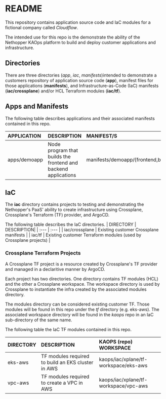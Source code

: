  # README
This repository contains application source code and IaC modules for a fictional company called *Cloudflow*.

The intended use for this repo is the demonstrate the ability of the Nethopper KAOps platform to build
and deploy customer applications and infrastructure.

## Directories
There are three directories (*app*, *iac*, *manifests*)intended to demonstrate a customers repository of application
source code (**app**), manifest files for those applications (**manifests**), and Infrastructure-as-Code (IaC)
manifests (**iac/crossplane**) and/or HCL Terraform modules (**iac/tf**).

## Apps and Manifests
The following table describes applications and their associated manifests contained in this repo.

| APPLICATION | DESCRIPTION| MANIFEST/S |
| :--- | :--- | :--- |
| apps/demoapp | Node program that builds the frontend and backend applications  | manifests/demoapp/{frontend,backend} |

## IaC ##
The **iac** directory contains projects to testing and demonstrating the Nethopper's PaaS' ability to create
infrastructure using Crossplane, Crossplane's Terraform (TF) provider, and ArgoCD.

The following table describes the IaC directories.
| DIRECTORY | DESCRIPTION|
| :--- | :--- |
| iac/crossplane | Existing customer Crossplane manifests |
| iac/tf | Existing customer Terraform modules (used by Crossplane projects) |

### Crossplane Terraform Projects ###
A Crossplane TF project is a resource created by Crossplane's TF provider and managed in a declaritive manner
by ArgoCD. 

Each project has two directories. One directory contains TF modules (HCL) and the other a Crossplane workspace.
The workspace directory is used by Crossplane to instantiate the infra created by the associated modules directory.

The modules directory can be considered existing customer TF. Those modules will be found in this repo under the
*tf* directory (e.g. eks-aws). The associated workspace directory will be found in the *kaops* repo in an IaC
sub-directory of the same name.

The following table the IaC TF modules contained in this repo.

| DIRECTORY | DESCRIPTION | KAOPS (repo) WORKSPACE |
| :--- | :--- | :--- |
| eks-aws | TF modules required to build an EKS cluster in AWS | kaops/iac/xplane/tf-workspace/eks-aws |
| vpc-aws | TF modules required to create a VPC in AWS | kaops/iac/xplane/tf-workspace/vpc-aws |


<!-- test -->
<!-- test -->
<!-- test -->
<!-- test -->
<!-- test -->
<!-- test -->
<!-- test -->
<!-- test -->
<!-- test -->
<!-- test -->
<!-- test -->
<!-- test -->
<!-- test -->
<!-- test -->
<!-- test -->
<!-- test -->
<!-- test -->
<!-- test -->
<!-- test -->
<!-- test -->
<!-- test -->
<!-- test -->
<!-- test -->
<!-- test -->
<!-- test -->
<!-- test -->
<!-- test -->
<!-- test -->
<!-- test -->
<!-- test -->
<!-- test -->
<!-- test -->
<!-- test -->
<!-- test -->
<!-- test -->
<!-- test -->
<!-- test -->
<!-- test -->
<!-- test -->
<!-- test -->
<!-- test -->
<!-- test -->
<!-- test for chris -->
<!-- test for chris2 -->
<!-- test for chris3 -->
<!-- test for chris4 -->
